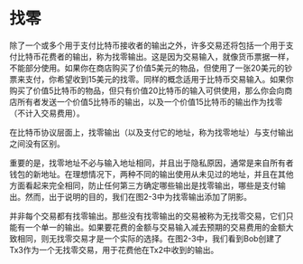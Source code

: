 # 找零

除了一个或多个用于支付比特币接收者的输出之外，许多交易还将包括一个用于支付比特币花费者的输出，称为找零输出。这是因为交易输入，就像货币票据一样，不能部分使用。如果你在商店购买了价值5美元的物品，但使用了一张20美元的钞票来支付，你希望收到15美元的找零。同样的概念适用于比特币交易输入。如果你购买了价值5比特币的物品，但只有价值20比特币的输入可供使用，那么你会向商店所有者发送一个价值5比特币的输出，以及一个价值15比特币的输出作为找零（不计入交易费用）。

在比特币协议层面上，找零输出（以及支付它的地址，称为找零地址）与支付输出之间没有区别。

重要的是，找零地址不必与输入地址相同，并且出于隐私原因，通常是来自所有者钱包的新地址。在理想情况下，两种不同的输出使用从未见过的地址，并且在其他方面看起来完全相同，防止任何第三方确定哪些输出是找零输出，哪些是支付输出。然而，出于说明的目的，我们在图2-3中为找零输出添加了阴影。

并非每个交易都有找零输出。那些没有找零输出的交易被称为无找零交易，它们只能有一个单一的输出。如果要花费的金额与交易输入减去预期的交易费用的金额大致相同，则无找零交易才是一个实际的选择。在图2-3中，我们看到Bob创建了Tx3作为一个无找零交易，用于花费他在Tx2中收到的输出。

 
